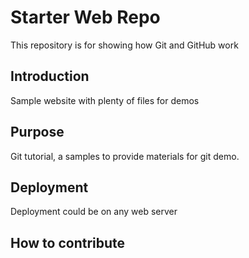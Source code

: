 # Starter Web Repo

This repository is for showing how Git and GitHub work

## Introduction
Sample website with plenty of files for demos

## Purpose
Git tutorial, a samples to provide materials for git demo.

## Deployment
Deployment could be on any web server

## How to contribute